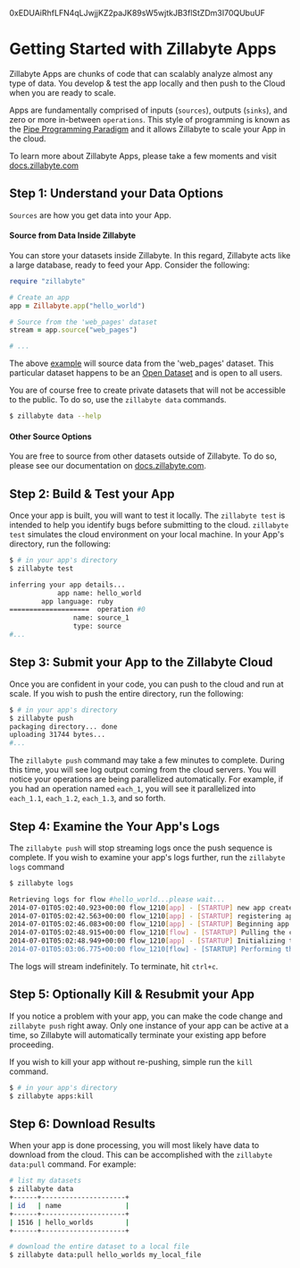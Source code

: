 0xEDUAiRhfLFN4qLJwjjKZ2paJK89sW5wjtkJB3flStZDm3I70QUbuUF
# Getting Started with Zillabyte Apps

Zillabyte Apps are chunks of code that can scalably analyze almost any type of data.  You develop & test the app locally and then push to the Cloud when you are ready to scale. 

Apps are fundamentally comprised of inputs (`sources`), outputs (`sinks`), and zero or more in-between `operations`.  This style of programming is known as the [Pipe Programming Paradigm](http://blog.zillabyte.com/2014/05/14/the-pipe-programming-paradigm/) and it allows Zillabyte to scale your App in the cloud.

To learn more about Zillabyte Apps, please take a few moments and visit [docs.zillabyte.com](http://docs.zillabyte.com/)

## Step 1: Understand your Data Options

`Sources` are how you get data into your App.  

#### Source from Data Inside Zillabyte 

You can store your datasets inside Zillabyte.  In this regard, Zillabyte acts like a large database, ready to feed your App.  Consider the following: 

```ruby
require "zillabyte"

# Create an app
app = Zillabyte.app("hello_world")

# Source from the 'web_pages' dataset
stream = app.source("web_pages")

# ...
```

The above [example](http://docs.zillabyte.com/quickstart/hello_world/) will source data from the 'web_pages' dataset.  This particular dataset happens to be an [Open Dataset](http://zillabyte.com/data) and is open to all users.  

You are of course free to create private datasets that will not be accessible to the public.  To do so, use the `zillabyte data` commands. 

```bash
$ zillabyte data --help
```

 
#### Other Source Options

You are free to source from other datasets outside of Zillabyte.  To do so, please see our documentation on [docs.zillabyte.com](http://docs.zillabyte.com).


## Step 2: Build & Test your App

Once your app is built, you will want to test it locally.  The `zillabyte test` is intended to help you identify bugs before submitting to the cloud.  `zillabyte test` simulates the cloud environment on your local machine.  In your App's directory, run the following:

```bash
$ # in your app's directory
$ zillabyte test

inferring your app details...
            app name: hello_world
        app language: ruby
====================  operation #0
                name: source_1
                type: source
#... 
```


## Step 3: Submit your App to the Zillabyte Cloud 

Once you are confident in your code, you can push to the cloud and run at scale.  If you wish to push the entire directory, run the following: 

```bash
$ # in your app's directory
$ zillabyte push
packaging directory... done
uploading 31744 bytes... 
#...
```

The `zillabyte push` command may take a few minutes to complete.  During this time, you will see log output coming from the cloud servers.  You will notice your operations are being parallelized automatically.  For example, if you had an operation named `each_1`, you will see it parallelized into `each_1.1`, `each_1.2`, `each_1.3`, and so forth.  


## Step 4: Examine the Your App's Logs

The `zillabyte push` will stop streaming logs once the push sequence is complete.  If you wish to examine your app's logs further, run the `zillabyte logs` command

```bash
$ zillabyte logs

Retrieving logs for flow #hello_world...please wait...
2014-07-01T05:02:40.923+00:00 flow_1210[app] - [STARTUP] new app created.
2014-07-01T05:02:42.563+00:00 flow_1210[app] - [STARTUP] registering app.
2014-07-01T05:02:46.083+00:00 flow_1210[app] - [STARTUP] Beginning app deployment
2014-07-01T05:02:48.915+00:00 flow_1210[flow] - [STARTUP] Pulling the code from our servers...
2014-07-01T05:02:48.949+00:00 flow_1210[app] - [STARTUP] Initializing the app's environment...this might take a while.
2014-07-01T05:03:06.775+00:00 flow_1210[flow] - [STARTUP] Performing the initial setup...
```

The logs will stream indefinitely.  To terminate, hit `ctrl+c`.

## Step 5: Optionally Kill & Resubmit your App 

If you notice a problem with your app, you can make the code change and `zillabyte push` right away.  Only one instance of your app can be active at a time, so Zillabyte will automatically terminate your existing app before proceeding. 

If you wish to kill your app without re-pushing, simple run the `kill` command. 

```bash
$ # in your app's directory
$ zillabyte apps:kill
```

## Step 6: Download Results 

When your app is done processing, you will most likely have data to download from the cloud.  This can be accomplished with the `zillabyte data:pull` command.  For example: 

```bash
# list my datasets
$ zillabyte data
+------+---------------------+
| id   | name                |
+------+---------------------+
| 1516 | hello_worlds        |
+------+---------------------+
```

```bash
# download the entire dataset to a local file
$ zillabyte data:pull hello_worlds my_local_file
```

